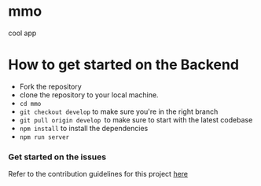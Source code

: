 # mmo
cool app
# How to get started on the Backend 

- Fork the repository 
- clone the repository to your local machine.
- ```cd mmo ```
- ``` git checkout develop ``` to make sure you're in the right branch
- ```git pull origin develop ```to make sure to start with the latest codebase
- ``` npm install ``` to install the dependencies
- ``` npm run server ``` 
 ### Get started on the issues 
 Refer to the contribution guidelines for this project [here](CONTRIBUTION.md)
